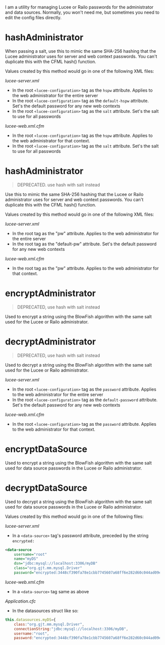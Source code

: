 ﻿I am a utility for managing Lucee or Railo passwords for the administrator and data sources.  Normally, you won't need me, but sometimes you need to edit the config files directly.
	
# hashAdministrator
When passing a salt, use this to mimic the same SHA-256 hashing that the Lucee administrator uses for server and web context passwords. You can't duplicate this with the CFML hash() function.  

Values created by this method would go in one of the following XML files:

*lucee-server.xml*
* In the root `<lucee-configuration>` tag as the `hspw` attribute.  Applies to the web administrator for the entire server
* In the root `<lucee-configuration>` tag as the `default-hspw` attribute.  Set's the default password for any new web contexts
* In the root `<lucee-configuration>` tag as the `salt` attribute.  Set's the salt to use for all passwords

*lucee-web.xml.cfm*
* In the root `<lucee-configuration>` tag as the `hspw` attribute.  Applies to the web administrator for that context.
* In the root `<lucee-configuration>` tag as the `salt` attribute.  Set's the salt to use for all passwords
							
# hashAdministrator

> DEPRECATED. use hash with salt instead

Use this to mimic the same SHA-256 hashing that the Lucee or Railo administrator uses for server and web context passwords. You can't duplicate this with the CFML hash() function.  

Values created by this method would go in one of the following XML files:

*lucee-server.xml*
* In the root <lucee-configuration> tag as the "pw" attribute.  Applies to the web administrator for the entire server
* In the root <lucee-configuration> tag as the "default-pw" attribute.  Set's the default password for any new web contexts

*lucee-web.xml.cfm*
* In the root <lucee-configuration> tag as the "pw" attribute.  Applies to the web administrator for that context.
							
# encryptAdministrator

> DEPRECATED, use hash with salt instead

Used to encrypt a string using the BlowFish algorithm with the same salt used for the Lucee or Railo administrator.  

# decryptAdministrator

> DEPRECATED, use hash with salt instead

Used to decrypt a string using the BlowFish algorithm with the same salt used for the Lucee or Railo administrator.  

*lucee-server.xml*
* In the root `<lucee-configuration>` tag as the `password` attribute.  Applies to the web administrator for the entire server
* In the root `<lucee-configuration>` tag as the `default-password` attribute.  Set's the default password for any new web contexts

*lucee-web.xml.cfm*
* In the root `<lucee-configuration>` tag as the `password` attribute.  Applies to the web administrator for that context.
	
# encryptDataSource

Used to encrypt a string using the BlowFish algorithm with the same salt used for data source passwords in the Lucee or Railo administrator.

# decryptDataSource

Used to decrypt a string using the BlowFish algorithm with the same salt used for data source passwords in the Lucee or Railo administrator.

Values created by this method would go in one of the following files:

*lucee-server.xml*
* In a `<data-source>` tag's password attribute, preceded by the string `encrypted:`

```xml	 
<data-source 
 	username="root"
 	name="myDS" 
 	dsn="jdbc:mysql://localhost:3306/myDB" 
 	class="org.gjt.mm.mysql.Driver"
  	password="encrypted:3448cf390fa78e1cbb7745607a68ff6e282d60c044ad09ed" />
```
	
*lucee-web.xml.cfm*
* In a `<data-source>` tag same as above

*Application.cfc*
* In the datasources struct like so:
	
```js
this.datasources.myDS={
    class:"org.gjt.mm.mysql.Driver",
	connectionString:"jdbc:mysql://localhost:3306/myDB",
	username:"root",
	password:"encrypted:3448cf390fa78e1cbb7745607a68ff6e282d60c044ad09ed"
```
